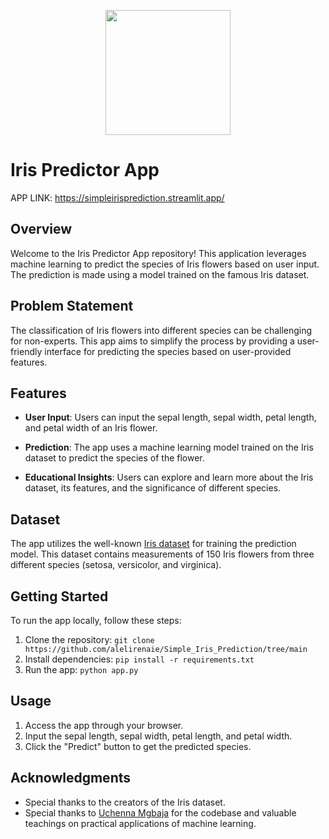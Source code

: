 <p align="center">
  <img src="https://encrypted-tbn0.gstatic.com/images?q=tbn:ANd9GcR8HNB-ex4xb4H3-PXRcywP5zKC_3U8VzQTPA&usqp=CAU" width="200px" height="auto"/>
</p>

# Iris Predictor App

APP LINK: https://simpleirisprediction.streamlit.app/


## Overview

Welcome to the Iris Predictor App repository! This application leverages machine learning to predict the species of Iris flowers based on user input. The prediction is made using a model trained on the famous Iris dataset.

## Problem Statement

The classification of Iris flowers into different species can be challenging for non-experts. This app aims to simplify the process by providing a user-friendly interface for predicting the species based on user-provided features.

## Features

- **User Input**: Users can input the sepal length, sepal width, petal length, and petal width of an Iris flower.
  
- **Prediction**: The app uses a machine learning model trained on the Iris dataset to predict the species of the flower.

- **Educational Insights**: Users can explore and learn more about the Iris dataset, its features, and the significance of different species.

## Dataset

The app utilizes the well-known [Iris dataset](https://archive.ics.uci.edu/ml/datasets/iris) for training the prediction model. This dataset contains measurements of 150 Iris flowers from three different species (setosa, versicolor, and virginica).

## Getting Started

To run the app locally, follow these steps:

1. Clone the repository: `git clone https://github.com/alelirenaie/Simple_Iris_Prediction/tree/main`
2. Install dependencies: `pip install -r requirements.txt`
3. Run the app: `python app.py`

## Usage

1. Access the app through your browser.
2. Input the sepal length, sepal width, petal length, and petal width.
3. Click the "Predict" button to get the predicted species.


## Acknowledgments

- Special thanks to the creators of the Iris dataset.
- Special thanks to [Uchenna Mgbaja](https://www.linkedin.com/in/marianmgbaja/) for the codebase and valuable teachings on practical applications of machine learning.
